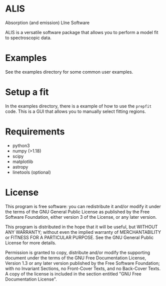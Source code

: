 # ALIS
Absorption (and emission) LIne Software

ALIS is a versatile software package that allows you to
perform a model fit to spectroscopic data.

# Examples
See the examples directory for some common user examples.

# Setup a fit
In the examples directory, there is a example of how to use
the `prepfit` code. This is a GUI that allows you to manually
select fitting regions. 

# Requirements
* python3
* numpy (>1.18)
* scipy
* matplotlib
* astropy
* linetools (optional)

# License
This program is free software: you can redistribute it and/or modify
it under the terms of the GNU General Public License as published by
the Free Software Foundation, either version 3 of the License, or
any later version.

This program is distributed in the hope that it will be useful,
but WITHOUT ANY WARRANTY; without even the implied warranty of
MERCHANTABILITY or FITNESS FOR A PARTICULAR PURPOSE.  See the
GNU General Public License for more details.

Permission is granted to copy, distribute and/or modify the supporting document
under the terms of the GNU Free Documentation License, Version 1.3
or any later version published by the Free Software Foundation;
with no Invariant Sections, no Front-Cover Texts, and no Back-Cover Texts.
A copy of the license is included in the section entitled "GNU
Free Documentation License".
